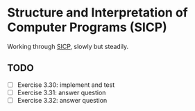 # Structure and Interpretation of Computer Programs (SICP)

Working through [SICP](https://mitpress.mit.edu/9780262510875/structure-and-interpretation-of-computer-programs/), slowly but steadily.

## TODO

- [ ] Exercise 3.30: implement and test
- [ ] Exercise 3.31: answer question
- [ ] Exercise 3.32: answer question
